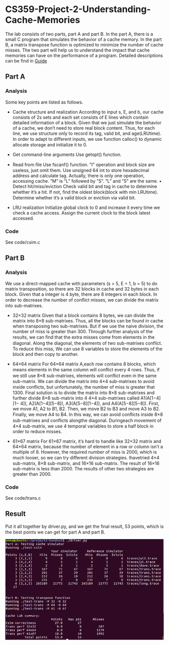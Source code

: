 # CS359-Project-2-Understanding-Cache-Memories

The lab consists of two parts, part A and part B. In the part A, there is a small C program that simulates the behavior of a cache memory. In the part B, a matrix transpose function is optimized to minimize the number of cache misses. The two part will help us to understand the impact that cache memories can have on the performance of a program. Detailed descriptions can be find in [Guide](./Guide.pdf 'Guide.pdf')

## Part A 
### Analysis
Some key points are listed as follows. 
* Cache structure and realization 
According to input s, E, and b, our cache consists of 2s sets and each set consists of E lines which contain detailed information of a block. Given that we just simulate the behavior of a cache, we don’t need to store real block content. Thus, for each line, we use structure only to record its tag, valid bit, and age(LRUtime). In order to adapt to diﬀerent inputs, we use function calloc() to dynamic allocate storage and initialize it to 0. 

* Get command-line arguments Use getopt() function.

* Read from ﬁle Use fscanf() function. 
”I” operation and block size are useless, just omit them. Use unsigned 64 int to store hexadecimal address and calculate tag. Actually, there is only one operation, accessing cache. ”M” is ”L” followed by ”S”. ”L” and ”S” are the same. • Detect hit/miss/eviction Check valid bit and tag in cache to determine whether it’s a hit. If not, ﬁnd the oldest block(block with min LRUtime). Determine whether it’s a valid block or eviction via valid bit. 

* LRU realization 
Initialize global clock to 0 and increase it every time we check a cache access. Assign the current clock to the block latest accessed.

### Code
See code/csim.c



## Part B

### Analysis
We use a direct-mapped cache with parameters (s = 5, E = 1, b = 5) to do matrix transposition, so there are 32 blocks in cache and 32 bytes in each block. Given that a integer is 4 byte, there are 8 integers in each block. In order to decrease the number of conﬂict misses, we can divide the matrix into sub-matrixes.

* 32×32 matrix 
Given that a block contains 8 bytes, we can divide the matrix into 8×8 sub-matrixes. Thus, all the blocks can be found in cache when transposing two sub-matrixes. But if we use the naive division, the number of miss is greater than 300. Through further analysis of the results, we can ﬁnd that the extra misses come from elements in the diagonal. Along the diagonal, the elements of two sub-matrixes conﬂict.  To reduce this miss, We can use 8 variables to store the elements of the block and then copy to another.
* 64×64 matrix 
For 64×64 matrix A,each row contains 8 blocks, which means elements in the same column will conﬂict every 4 rows. Thus, if we still use  8×8 sub-matrixes, elements will conﬂict even in the same sub-matrix. We can divide the matrix into 4×4 sub-matrixes to avoid inside conﬂicts, but unfortunately, the number of miss is greater that 1300. Final solution is to divide the matrix into 8×8 sub-matrixes and further divide 8×8 sub-matrix into 4 4×4 sub-matrixes called A1(A[1−4][1− 4]), A2(A[1−4][5−8]), A3(A[5−8][1−4]), and A4(A[5−8][5−8]). First, we move A1, A2 to B1, B2. Then, we move B2 to B3 and move A3 to B2. Finally, we move A4 to B4. In this way, we can avoid conﬂicts inside 8×8 sub-matrixes and conﬂicts alongthe diagonal. Duringeach movement of 4×4 sub-matrix, we use 4 temporal variables to store a half block in order to reduce misses. 

* 61×67 matrix 
For 61×67 matrix, it’s hard to handle like 32×32 matrix and 64×64 matrix, because the number of element in a row or column isn’t a multiple of 8. However, the required number of miss is 2000, which is much looser, so we can try diﬀerent division strategies. Ihavetried 4×4 sub-matrix, 8×8 sub-matrix, and 16×16 sub-matrix. The result of 16×16 sub-matrix is less than 2000. The results of other two strategies are greater than 2000.

### Code
See code/trans.c

## Result

Put it all together by driver.py, and we get the ﬁnal result, 53 points, which is the best points we can get for part A and part B.

![1](Result.PNG)





